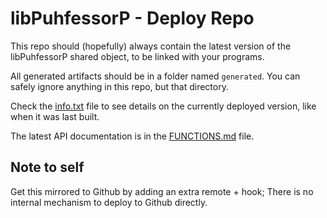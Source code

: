 
# libPuhfessorP - Deploy Repo

This repo should (hopefully) always contain the latest version of the libPuhfessorP shared object,
to be linked with your programs.

All generated artifacts should be in a folder named `generated`.
You can safely ignore anything in this repo, but that directory.

Check the [info.txt](generated/info.txt) file to see details on the currently deployed version, like when it was last built.

The latest API documentation is in the [FUNCTIONS.md](generated/FUNCTIONS.md) file.

## Note to self

Get this mirrored to Github by adding an extra remote + hook; There is no internal mechanism to deploy to Github directly.

